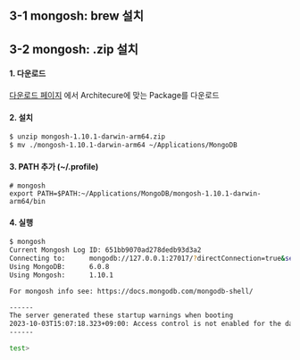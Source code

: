 ## 3-1 mongosh: brew 설치



## 3-2 mongosh: .zip 설치
#### 1. 다운로드
[다운로드 페이지](https://www.mongodb.com/try/download/shell) 에서 Architecure에 맞는 Package를 다운로드

#### 2.  설치
```sh
$ unzip mongosh-1.10.1-darwin-arm64.zip
$ mv ./mongosh-1.10.1-darwin-arm64 ~/Applications/MongoDB
```

#### 3.  PATH 추가 (~/.profile)
```
# mongosh
export PATH=$PATH:~/Applications/MongoDB/mongosh-1.10.1-darwin-arm64/bin
```

#### 4.  실행
```sh
$ mongosh
Current Mongosh Log ID:	651bb9070ad278dedb93d3a2
Connecting to:		mongodb://127.0.0.1:27017/?directConnection=true&serverSelectionTimeoutMS=2000&appName=mongosh+1.10.1
Using MongoDB:		6.0.8
Using Mongosh:		1.10.1

For mongosh info see: https://docs.mongodb.com/mongodb-shell/

------
The server generated these startup warnings when booting
2023-10-03T15:07:18.323+09:00: Access control is not enabled for the database. Read and write access to data and configuration is unrestricted
------

test>
```


